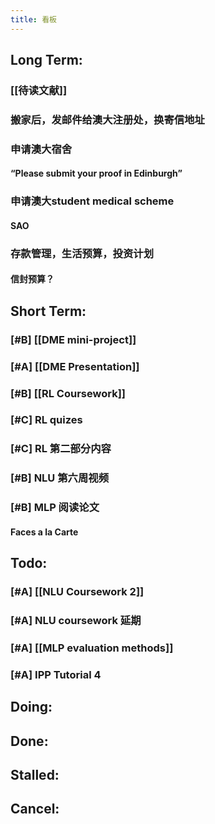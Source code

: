 ```yaml
---
title: 看板
---
```


## Long Term:
### [[待读文献]]
### 搬家后，发邮件给澳大注册处，换寄信地址
### 申请澳大宿舍
#### “Please submit your proof in Edinburgh”
### 申请澳大student medical scheme
#### SAO
### 存款管理，生活预算，投资计划
#### 信封预算？
## Short Term:
### [#B] [[DME mini-project]]
### [#A] [[DME Presentation]]
### [#B] [[RL Coursework]]
### [#C] RL quizes
### [#C] RL 第二部分内容
### [#B] NLU 第六周视频
### [#B] MLP 阅读论文
#### Faces a la Carte
###
## Todo:
### [#A] [[NLU Coursework 2]]
### [#A] NLU coursework 延期
### [#A] [[MLP evaluation methods]]
### [#A] IPP Tutorial 4
## Doing:
## Done:
## Stalled:
## Cancel: